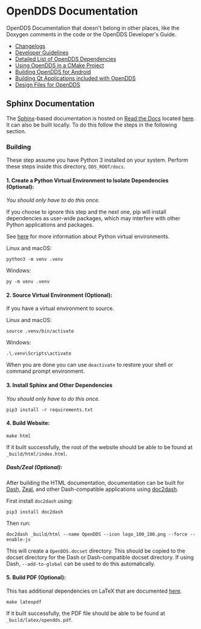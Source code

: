 # OpenDDS Documentation

OpenDDS Documentation that doesn't belong in other places, like the Doxygen
comments in the code or the OpenDDS Developer's Guide.

- [Changelogs](history)
- [Developer Guidelines](guidelines.md)
- [Detailed List of OpenDDS Dependencies](dependencies.md)
- [Using OpenDDS in a CMake Project](cmake.md)
- [Building OpenDDS for Android](android.md)
- [Building Qt Applications included with OpenDDS](qt.md)
- [Design Files for OpenDDS](design)

## Sphinx Documentation

The [Sphinx](https://www.sphinx-doc.org/en/master/)-based documentation is
hosted on [Read the Docs](readthedocs.org) located
[here](https://opendds.readthedocs.io/en/latest/). It can also be built
locally. To do this follow the steps in the following section.

### Building

These step assume you have Python 3 installed on your system. Perform these
steps inside this directory, `DDS_ROOT/docs`.

#### 1. Create a Python Virtual Environment to Isolate Dependencies (Optional):

*You should only have to do this once.*

If you choose to ignore this step and the next one, pip will install
dependencies as user-wide packages, which may interfere with other Python
applications and packages.

See [here](https://packaging.python.org/guides/installing-using-pip-and-virtual-environments/#creating-a-virtual-environment)
for more information about Python virtual environments.

Linux and macOS:

```
python3 -m venv .venv
```

Windows:

```
py -m venv .venv
```

#### 2. Source Virtual Environment (Optional):

If you have a virtual environment to source.

Linux and macOS:

```
source .venv/bin/activate
```

Windows:

```
.\.venv\Scripts\activate
```

When you are done you can use `deactivate` to restore your shell or command
prompt environment.

#### 3. Install Sphinx and Other Dependencies

*You should only have to do this once.*

```
pip3 install -r requirements.txt
```

#### 4. Build Website:

```
make html
```

If it built successfully, the root of the website should be able to be found
at `_build/html/index.html`.

##### Dash/Zeal (Optional):

After building the HTML documentation, documentation can be built for
[Dash](https://kapeli.com/dash), [Zeal](https://zealdocs.org/), and other
Dash-compatible applications using
[doc2dash](https://github.com/hynek/doc2dash).

First install `doc2dash` using:

```
pip3 install doc2dash
```

Then run:

```
doc2dash _build/html --name OpenDDS --icon logo_100_100.png --force --enable-js
```

This will create a `OpenDDS.docset` directory. This should be copied to the
docset directory for the Dash or Dash-compatible docset directory. If using
Dash, `--add-to-global` can be used to do this automatically.

#### 5. Build PDF (Optional):

This has additional dependencies on LaTeX that are documented
[here](https://www.sphinx-doc.org/en/master/usage/builders/index.html#sphinx.builders.latex.LaTeXBuilder).

```
make latexpdf
```

If it built successfully, the PDF file should be able to be found at
`_build/latex/opendds.pdf`.
